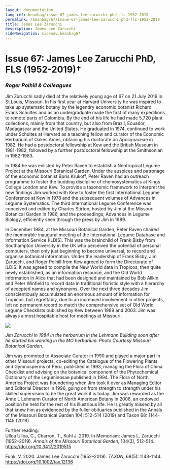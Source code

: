 ```yaml
---
layout: documentation
lang-ref: beanbag/issue-67-james-lee-zarucchi-phd-fls-1952-2019
permalink: /beanbag/67/issue-67-james-lee-zarucchi-phd-fls-1952-2019
title: James Lee Zarucchi
description: James Lee Zarucchi
sideNavigation: sidenav.beanbag67
---
```


# Issue 67: James Lee Zarucchi PhD, FLS (1952-2019)†

### *Roger Polhill & Colleagues*

Jim Zarucchi sadly died at the relatively young age of 67 on 21 July 2019 in St Louis, Missouri. In his first year at Harvard University he was inspired to take up systematic botany by the legendry economic botanist Richard Evans Schultes and as an undergraduate made the first of many expeditions to remote parts of Colombia. By the end of his life he had made 5,720 plant collections, mainly from that country, but also from Brazil, Ecuador, Madagascar and the United States. He graduated in 1974, continued to work under Schultes at Harvard as a teaching fellow and curator of the Economic Herbarium of Oakes Ames, obtaining his doctorate on Apocynaceae in 1982. He had a postdoctoral fellowship at Kew and the British Museum in 1981-1982, followed by a further postdoctoral fellowship at the Smithsonian in 1982-1983.

In 1984 he was enlisted by Peter Raven to establish a Neotropical Legume Project at the Missouri Botanical Garden. Under the auspices and patronage of the economic botanist Boris Krukoff, Peter Raven had an outreach programme to foster the budding discipline of chemosystematics at Kings College London and Kew. To provide a taxonomic framework to interpret the new findings Jim worked with Kew to foster the first International Legume Conference at Kew in 1978 and the subsequent volumes of Advances in Legume Systematics. The third International Legume Conference was conceived and edited by Charles Stirton, hosted by Jim at the Missouri Botanical Garden in 1986, and the proceedings, Advances in Legume Biology, efficiently seen through the press by Jim in 1989.

In December 1984, at the Missouri Botanical Garden, Peter Raven chaired the memorable inaugural meeting of the International Legume Database and Information Service (ILDIS). This was the brainchild of Frank Bisby from Southampton University in the UK who perceived the potential of personal computers, then only just beginning to become universal, to record and organise botanical information. Under the leadership of Frank Bisby, Jim Zarucchi, and Roger Polhill from Kew agreed to form the Directorate of ILDIS. It was agreed to compile the New World data in Tropicos, then quite newly established, as an information resource, and the Old World information in Alice that had been designed and maintained by Bob Allkin and Peter Winfield to record data in traditional floristic style with a hierarchy of accepted names and synonyms. Over the next three decades Jim conscientiously accumulated an enormous amount of information for Tropicos, but regrettably, due to an increased involvement in other projects, left no permanent record to match the comprehensive set of Old World Legume Checklists published by Kew between 1989 and 2003. Jim was always a most hospitable host for meetings at Missouri.

![](/assets/images/jlz-1.png)

*Jim Zarucchi in 1984 in the herbarium in the Lehmann Building soon after he started his working in the MO herbarium. Photo Courtesy Missouri Botanical Garden.*  

Jim was promoted to Associate Curator in 1990 and played a major part in other Missouri projects, co-editing the Catalogue of the Flowering Plants and Gymnosperms of Peru, published in 1993, managing the Flora of China Checklist and advising on the botanical component of the Phytochemical Dictionary of the Leguminosae published in 1994. The Flora of North America Project was floundering when Jim took it over as Managing Editor and Editorial Director in 1996, going on from strength to strength under his skilled supervision to be the great work it is today. Jim was rewarded as the Anne L Lehmann Curator of North American Botany in 2006, an endowed position he held for the rest of his illustrious life. He is greatly missed by all that knew him as evidenced by the fuller obituaries published in the Annals of the Missouri Botanical Garden 104: 512-514 (2019) and Taxon 68: 1144-1145 (2019).

Further reading:  
Ulloa Ulloa, C., Charron, T., Kuhl J. 2019. In Memoriam: James L. Zarucchi (1952–2019). *Annals of the Missouri Botanical Garden*, 104(3), 512-514. <https://doi.org/10.3417/2019515>  

Funk, V. 2020. James Lee Zarucchi (1952–2019). *TAXON*, 68(5): 1143-1144. <https://doi.org/10.1002/tax.12136>